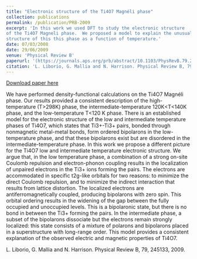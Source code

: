 ```yaml
---
title: "Electronic structure of the Ti4O7 Magnéli phase"
collection: publications
permalink: /publication/PRB-2009
excerpt: 'In this work we used DFT to study the electronic structure
of the Ti4O7 Magneli phase.  We proposed a model to explain the unusual behaviour of the electronic 
structure of this this phase as a function of temperature.'    
date: 07/03/2008
date: 29/06/2009
venue: 'Physical Review B'
paperurl: '(https://journals.aps.org/prb/abstract/10.1103/PhysRevB.79.245133)'
citation: 'L. Liborio, G. Mallia and N. Harrison. Physical Review B, 79, 245133, 2009'
---
```


[Download paper here](http://leandro-liborio.github.io/files/paper3.pdf)

We have performed density-functional calculations on the Ti4O7 Magnéli phase. Our results provided a
consistent description of the high-temperature (T>298K) phase, the intermediate-temperature 120K<T<140K 
phase, and the low-temperature T<120 K phase. There is an established model for the electronic structure
of the low and intermediate temperature phases of Ti4O7, which states that Ti3+-Ti3+ pairs, bonded through
nonmagnetic metal-metal bonds, form ordered bipolarons in the low-temperature phase, and that these bipolarons
exist but are disordered in the intermediate-temperature phase. In this work we propose a different
picture for the Ti4O7 low and intermediate temperature electronic structure. We argue that, in the low temperature
phase, a combination of a strong on-site Coulomb repulsion and electron-phonon coupling results
in the localization of unpaired electrons in the Ti3+ ions forming the pairs. The electrons are accommodated in
specific t2g-like orbitals for two reasons: to minimize the direct Coulomb repulsion, and to minimize the
indirect interaction that results from lattice distortion. The localized electrons are antiferromagnetically
coupled, producing bipolarons with zero spin. This orbital ordering results in the widening of the gap between
the fully occupied and unoccupied levels. This is a bipolaronic state, but there is no bond in between the Ti3+
forming the pairs. In the intermediate phase, a subset of the bipolarons dissociate but the electrons remain
strongly localized: this state consists of a mixture of polarons and bipolarons placed in a superstructure with
long-range order. This model provides a consistent explanation of the observed electric and magnetic properties
of Ti4O7.

L. Liborio, G. Mallia and N. Harrison. Physical Review B, 79, 245133, 2009.
